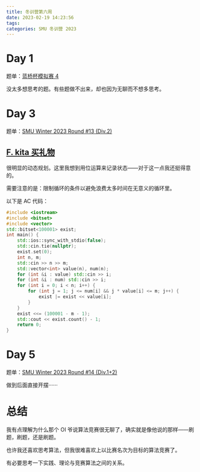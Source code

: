 ```yaml
---
title: 冬训营第六周
date: 2023-02-19 14:23:56
tags:
categories: SMU 冬训营 2023
---
```

# Day 1

题单：[蓝桥杯模拟赛 4](https://www.luogu.com.cn/contest/101095#problems) 

没太多想思考的题。有些题做不出来，却也因为无聊而不想多思考。<!--more-->

# Day 3

题单：[SMU Winter 2023 Round #13 (Div.2)](https://codeforces.com/group/L9GOcnr1dm/contest/425929) 

## [F. kita 买礼物](https://codeforces.com/group/L9GOcnr1dm/contest/425929/problem/F) 

很明显的动态规划。这里我想到用位运算来记录状态——对于这一点我还挺得意的。

需要注意的是：限制循环的条件以避免浪费太多时间在无意义的循环里。

以下是 AC 代码：

```cpp
#include <iostream>
#include <bitset>
#include <vector>
std::bitset<100001> exist;
int main() {
    std::ios::sync_with_stdio(false);
    std::cin.tie(nullptr);
    exist.set(0);
    int n, m;
    std::cin >> n >> m;
    std::vector<int> value(n), num(n);
    for (int &i : value) std::cin >> i;
    for (int &i : num) std::cin >> i;
    for (int i = 0; i < n; i++) {
        for (int j = 1; j <= num[i] && j * value[i] <= m; j++) {
            exist |= exist << value[i];
        }
    }
    exist <<= (100001 - m - 1);
    std::cout << exist.count() - 1;
    return 0;
}
```

# Day 5

题单：[SMU Winter 2023 Round #14 (Div.1+2)](https://codeforces.com/group/L9GOcnr1dm/contest/425930) 

做到后面直接开摆······

# 总结

我有点理解为什么那个 OI 爷说算法竞赛很无聊了，确实就是像他说的那样——刷题，刷题，还是刷题。

也许我还喜欢思考算法，但我很难喜欢上以比赛名次为目标的算法竞赛了。

有必要思考一下实践、理论与竞赛算法之间的关系。
